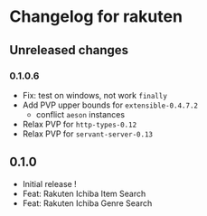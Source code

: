 # Changelog for rakuten

## Unreleased changes

### 0.1.0.6

- Fix: test on windows, not work `finally`
- Add PVP upper bounds for `extensible-0.4.7.2`
    - conflict `aeson` instances
- Relax PVP for `http-types-0.12`
- Relax PVP for `servant-server-0.13`

## 0.1.0

- Initial release !
- Feat: Rakuten Ichiba Item Search
- Feat: Rakuten Ichiba Genre Search
